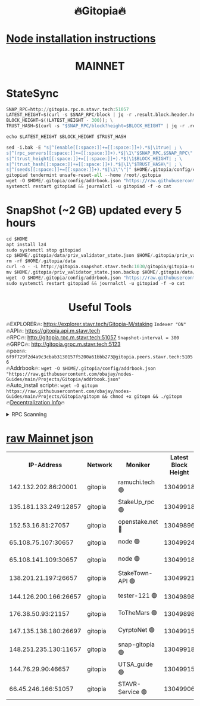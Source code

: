 <h1 align="center"> 🔥Gitopia🔥</h1>

[Node installation instructions](https://github.com/obajay/nodes-Guides/tree/main/Projects/Gitopia)
=

<h1 align="center"> MAINNET</h1>

# StateSync
```python
SNAP_RPC=http://gitopia.rpc.m.stavr.tech:51057
LATEST_HEIGHT=$(curl -s $SNAP_RPC/block | jq -r .result.block.header.height); \
BLOCK_HEIGHT=$((LATEST_HEIGHT - 300)); \
TRUST_HASH=$(curl -s "$SNAP_RPC/block?height=$BLOCK_HEIGHT" | jq -r .result.block_id.hash)

echo $LATEST_HEIGHT $BLOCK_HEIGHT $TRUST_HASH

sed -i.bak -E "s|^(enable[[:space:]]+=[[:space:]]+).*$|\1true| ; \
s|^(rpc_servers[[:space:]]+=[[:space:]]+).*$|\1\"$SNAP_RPC,$SNAP_RPC\"| ; \
s|^(trust_height[[:space:]]+=[[:space:]]+).*$|\1$BLOCK_HEIGHT| ; \
s|^(trust_hash[[:space:]]+=[[:space:]]+).*$|\1\"$TRUST_HASH\"| ; \
s|^(seeds[[:space:]]+=[[:space:]]+).*$|\1\"\"|" $HOME/.gitopia/config/config.toml
gitopiad tendermint unsafe-reset-all --home /root/.gitopia
wget -O $HOME/.gitopia/config/addrbook.json "https://raw.githubusercontent.com/obajay/nodes-Guides/main/Projects/Gitopia/addrbook.json"
systemctl restart gitopiad && journalctl -u gitopiad -f -o cat
```
# SnapShot (~2 GB) updated every 5 hours
```python
cd $HOME
apt install lz4
sudo systemctl stop gitopiad
cp $HOME/.gitopia/data/priv_validator_state.json $HOME/.gitopia/priv_validator_state.json.backup
rm -rf $HOME/.gitopia/data
curl -o - -L http://gitopia.snapshot.stavr.tech:1030/gitopia/gitopia-snap.tar.lz4 | lz4 -c -d - | tar -x -C $HOME/.gitopia --strip-components 2
mv $HOME/.gitopia/priv_validator_state.json.backup $HOME/.gitopia/data/priv_validator_state.json
wget -O $HOME/.gitopia/config/addrbook.json "https://raw.githubusercontent.com/obajay/nodes-Guides/main/Projects/Gitopia/addrbook.json"
sudo systemctl restart gitopiad && journalctl -u gitopiad -f -o cat
```
 <h1 align="center"> Useful Tools</h1>

🔥EXPLORER🔥:      https://explorer.stavr.tech/Gitopia-M/staking  `Indexer "ON"` \
🔥API🔥: 			 		 https://gitopia.api.m.stavr.tech \
🔥RPC🔥:           http://gitopia.rpc.m.stavr.tech:51057              `Snapshot-interval = 300` \
🔥GRPC🔥:          http://gitopia.grpc.m.stavr.tech:5123 \
🔥peer🔥:					 `6f9f729f2d4a9c3cbab3130157f5200a61bbb273@gitopia.peers.stavr.tech:51056` \
🔥Addrbook🔥:    ```wget -O $HOME/.gitopia/config/addrbook.json "https://raw.githubusercontent.com/obajay/nodes-Guides/main/Projects/Gitopia/addrbook.json"``` \
🔥Auto_install script🔥: ```wget -O gitopm https://raw.githubusercontent.com/obajay/nodes-Guides/main/Projects/Gitopia/gitopm && chmod +x gitopm && ./gitopm``` \
🔥[Decentralization Info](https://github.com/obajay/StateSync-snapshots/tree/main/Projects/Gitopia/Decentralization)🔥

<details>
<summary>RPC Scanning</summary>

<h2 align="center"> We scan nodes in real time every 4 hours. And we provide the final result of RPC endpoints.
We cannot influence the operation of these nodes in any way. </h2>


```python
If Voting Power is higher than 0 --> then the Node is a validator of the network and may be subject to attack and be a potential threat to the chain.
```
```python
We marked such validators with a red symbol
```

</details>

[raw Mainnet json](https://rpc-check.gitopm.stavr.tech/gitopm/rpc-gitopm-result.json)
=

<table><tr><th>IP-Address</th><th>Network</th><th>Moniker</th><th>Latest Block Height</th><th>Earliest Block Height</th><th>Catching Up</th><th>Tx Index</th><th>Voting Power</th><th>Scan Time</th></tr><tr><td>142.132.202.86:20001</td><td>gitopia</td><td>ramuchi.tech 🟢</td><td>13049918</td><td>6548337</td><td>False</td><td>on</td><td>0</td><td>2024-01-30T16:07:21.573293616UTC</td></tr><tr><td>135.181.133.249:12857</td><td>gitopia</td><td>StakeUp_rpc 🟢</td><td>13049918</td><td>8010001</td><td>False</td><td>on</td><td>0</td><td>2024-01-30T16:07:21.924398655UTC</td></tr><tr><td>152.53.16.81:27057</td><td>gitopia</td><td>openstake.net 🔴</td><td>13049896</td><td>10455001</td><td>False</td><td>off</td><td>28764</td><td>2024-01-30T16:06:45.800731499UTC</td></tr><tr><td>65.108.75.107:30657</td><td>gitopia</td><td>node 🟢</td><td>13049924</td><td>11907586</td><td>False</td><td>on</td><td>0</td><td>2024-01-30T16:07:32.860667382UTC</td></tr><tr><td>65.108.141.109:30657</td><td>gitopia</td><td>node 🟢</td><td>13049918</td><td>12299845</td><td>False</td><td>on</td><td>0</td><td>2024-01-30T16:07:21.076518105UTC</td></tr><tr><td>138.201.21.197:26657</td><td>gitopia</td><td>StakeTown-API 🟢</td><td>13049921</td><td>12733501</td><td>False</td><td>on</td><td>0</td><td>2024-01-30T16:07:26.391488891UTC</td></tr><tr><td>144.126.200.166:26657</td><td>gitopia</td><td>tester-121 🟢</td><td>13049898</td><td>12832814</td><td>False</td><td>off</td><td>0</td><td>2024-01-30T16:06:50.338037590UTC</td></tr><tr><td>176.38.50.93:21157</td><td>gitopia</td><td>ToTheMars 🟢</td><td>13049898</td><td>12883228</td><td>False</td><td>on</td><td>0</td><td>2024-01-30T16:06:50.730099655UTC</td></tr><tr><td>147.135.138.180:26697</td><td>gitopia</td><td>CyrptoNet 🟢</td><td>13049915</td><td>12883228</td><td>False</td><td>off</td><td>0</td><td>2024-01-30T16:07:16.564595341UTC</td></tr><tr><td>148.251.235.130:11657</td><td>gitopia</td><td>snap-gitopia 🟢</td><td>13049918</td><td>12908001</td><td>False</td><td>on</td><td>0</td><td>2024-01-30T16:07:21.308385492UTC</td></tr><tr><td>144.76.29.90:46657</td><td>gitopia</td><td>UTSA_guide 🟢</td><td>13049915</td><td>13035301</td><td>False</td><td>on</td><td>0</td><td>2024-01-30T16:07:16.236797400UTC</td></tr><tr><td>66.45.246.166:51057</td><td>gitopia</td><td>STAVR-Service 🟢</td><td>13049906</td><td>13047001</td><td>False</td><td>on</td><td>0</td><td>2024-01-30T16:07:03.736889022UTC</td></tr></table>
